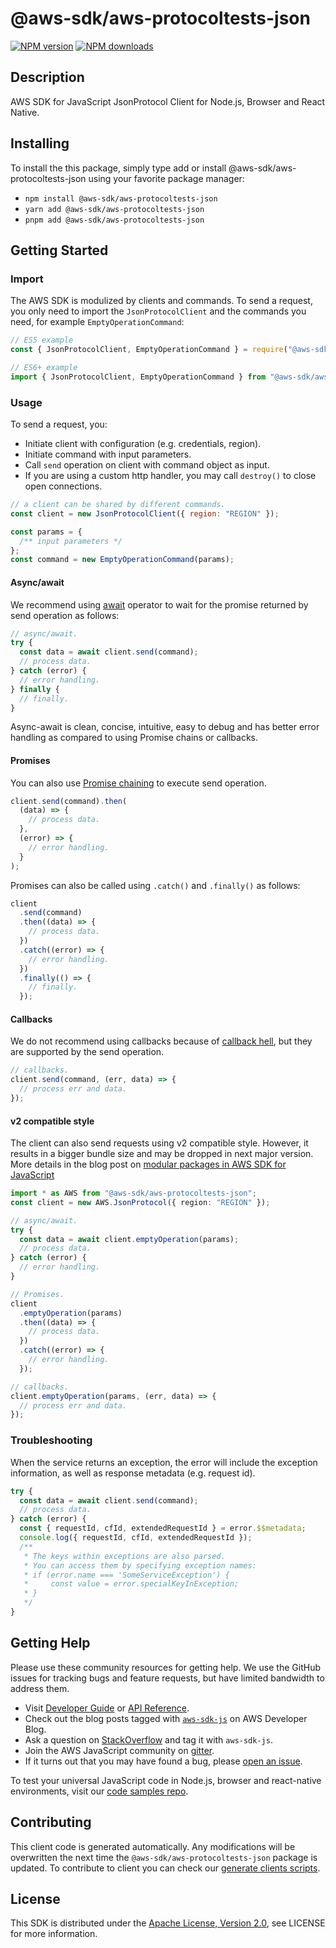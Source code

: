 <!-- generated file, do not edit directly -->

# @aws-sdk/aws-protocoltests-json

[![NPM version](https://img.shields.io/npm/v/@aws-sdk/aws-protocoltests-json/latest.svg)](https://www.npmjs.com/package/@aws-sdk/aws-protocoltests-json)
[![NPM downloads](https://img.shields.io/npm/dm/@aws-sdk/aws-protocoltests-json.svg)](https://www.npmjs.com/package/@aws-sdk/aws-protocoltests-json)

## Description

AWS SDK for JavaScript JsonProtocol Client for Node.js, Browser and React Native.

## Installing

To install the this package, simply type add or install @aws-sdk/aws-protocoltests-json
using your favorite package manager:

- `npm install @aws-sdk/aws-protocoltests-json`
- `yarn add @aws-sdk/aws-protocoltests-json`
- `pnpm add @aws-sdk/aws-protocoltests-json`

## Getting Started

### Import

The AWS SDK is modulized by clients and commands.
To send a request, you only need to import the `JsonProtocolClient` and
the commands you need, for example `EmptyOperationCommand`:

```js
// ES5 example
const { JsonProtocolClient, EmptyOperationCommand } = require("@aws-sdk/aws-protocoltests-json");
```

```ts
// ES6+ example
import { JsonProtocolClient, EmptyOperationCommand } from "@aws-sdk/aws-protocoltests-json";
```

### Usage

To send a request, you:

- Initiate client with configuration (e.g. credentials, region).
- Initiate command with input parameters.
- Call `send` operation on client with command object as input.
- If you are using a custom http handler, you may call `destroy()` to close open connections.

```js
// a client can be shared by different commands.
const client = new JsonProtocolClient({ region: "REGION" });

const params = {
  /** input parameters */
};
const command = new EmptyOperationCommand(params);
```

#### Async/await

We recommend using [await](https://developer.mozilla.org/en-US/docs/Web/JavaScript/Reference/Operators/await)
operator to wait for the promise returned by send operation as follows:

```js
// async/await.
try {
  const data = await client.send(command);
  // process data.
} catch (error) {
  // error handling.
} finally {
  // finally.
}
```

Async-await is clean, concise, intuitive, easy to debug and has better error handling
as compared to using Promise chains or callbacks.

#### Promises

You can also use [Promise chaining](https://developer.mozilla.org/en-US/docs/Web/JavaScript/Guide/Using_promises#chaining)
to execute send operation.

```js
client.send(command).then(
  (data) => {
    // process data.
  },
  (error) => {
    // error handling.
  }
);
```

Promises can also be called using `.catch()` and `.finally()` as follows:

```js
client
  .send(command)
  .then((data) => {
    // process data.
  })
  .catch((error) => {
    // error handling.
  })
  .finally(() => {
    // finally.
  });
```

#### Callbacks

We do not recommend using callbacks because of [callback hell](http://callbackhell.com/),
but they are supported by the send operation.

```js
// callbacks.
client.send(command, (err, data) => {
  // process err and data.
});
```

#### v2 compatible style

The client can also send requests using v2 compatible style.
However, it results in a bigger bundle size and may be dropped in next major version. More details in the blog post
on [modular packages in AWS SDK for JavaScript](https://aws.amazon.com/blogs/developer/modular-packages-in-aws-sdk-for-javascript/)

```ts
import * as AWS from "@aws-sdk/aws-protocoltests-json";
const client = new AWS.JsonProtocol({ region: "REGION" });

// async/await.
try {
  const data = await client.emptyOperation(params);
  // process data.
} catch (error) {
  // error handling.
}

// Promises.
client
  .emptyOperation(params)
  .then((data) => {
    // process data.
  })
  .catch((error) => {
    // error handling.
  });

// callbacks.
client.emptyOperation(params, (err, data) => {
  // process err and data.
});
```

### Troubleshooting

When the service returns an exception, the error will include the exception information,
as well as response metadata (e.g. request id).

```js
try {
  const data = await client.send(command);
  // process data.
} catch (error) {
  const { requestId, cfId, extendedRequestId } = error.$$metadata;
  console.log({ requestId, cfId, extendedRequestId });
  /**
   * The keys within exceptions are also parsed.
   * You can access them by specifying exception names:
   * if (error.name === 'SomeServiceException') {
   *     const value = error.specialKeyInException;
   * }
   */
}
```

## Getting Help

Please use these community resources for getting help.
We use the GitHub issues for tracking bugs and feature requests, but have limited bandwidth to address them.

- Visit [Developer Guide](https://docs.aws.amazon.com/sdk-for-javascript/v3/developer-guide/welcome.html)
  or [API Reference](https://docs.aws.amazon.com/AWSJavaScriptSDK/v3/latest/index.html).
- Check out the blog posts tagged with [`aws-sdk-js`](https://aws.amazon.com/blogs/developer/tag/aws-sdk-js/)
  on AWS Developer Blog.
- Ask a question on [StackOverflow](https://stackoverflow.com/questions/tagged/aws-sdk-js) and tag it with `aws-sdk-js`.
- Join the AWS JavaScript community on [gitter](https://gitter.im/aws/aws-sdk-js-v3).
- If it turns out that you may have found a bug, please [open an issue](https://github.com/aws/aws-sdk-js-v3/issues/new/choose).

To test your universal JavaScript code in Node.js, browser and react-native environments,
visit our [code samples repo](https://github.com/aws-samples/aws-sdk-js-tests).

## Contributing

This client code is generated automatically. Any modifications will be overwritten the next time the `@aws-sdk/aws-protocoltests-json` package is updated.
To contribute to client you can check our [generate clients scripts](https://github.com/aws/aws-sdk-js-v3/tree/main/scripts/generate-clients).

## License

This SDK is distributed under the
[Apache License, Version 2.0](http://www.apache.org/licenses/LICENSE-2.0),
see LICENSE for more information.
